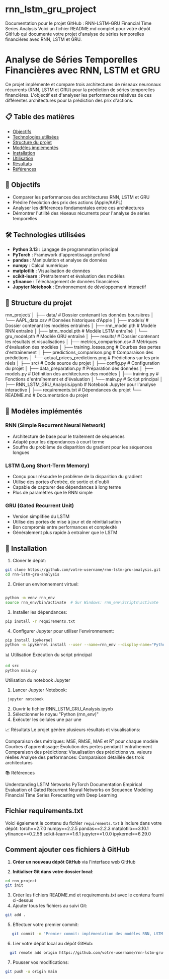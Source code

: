 # rnn_lstm_gru_project
Documentation pour le projet GitHub : RNN-LSTM-GRU Financial Time Series Analysis
Voici un fichier README.md complet pour votre dépôt GitHub qui documente votre projet d'analyse de séries temporelles financières avec RNN, LSTM et GRU.
# Analyse de Séries Temporelles Financières avec RNN, LSTM et GRU

Ce projet implémente et compare trois architectures de réseaux neuronaux récurrents (RNN, LSTM et GRU) pour la prédiction de séries temporelles financières. L'objectif est d'analyser les performances relatives de ces différentes architectures pour la prédiction des prix d'actions.

## 📋 Table des matières
- [Objectifs](#objectifs)
- [Technologies utilisées](#technologies-utilisées)
- [Structure du projet](#structure-du-projet)
- [Modèles implémentés](#modèles-implémentés)
- [Installation](#installation)
- [Utilisation](#utilisation)
- [Résultats](#résultats)
- [Références](#références)

## 🎯 Objectifs

- Comparer les performances des architectures RNN, LSTM et GRU
- Prédire l'évolution des prix des actions (Apple/AAPL)
- Analyser les différences fondamentales entre ces architectures
- Démontrer l'utilité des réseaux récurrents pour l'analyse de séries temporelles

## 🛠️ Technologies utilisées

- **Python 3.13** : Langage de programmation principal
- **PyTorch** : Framework d'apprentissage profond
- **pandas** : Manipulation et analyse de données
- **numpy** : Calcul numérique
- **matplotlib** : Visualisation de données
- **scikit-learn** : Prétraitement et évaluation des modèles
- **yfinance** : Téléchargement de données financières
- **Jupyter Notebook** : Environnement de développement interactif

## 📂 Structure du projet
rnn_project/
│
├── data/                  # Dossier contenant les données boursières
│   └── AAPL_data.csv      # Données historiques d'Apple
│
├── models/                # Dossier contenant les modèles entraînés
│   ├── rnn_model.pth      # Modèle RNN entraîné
│   ├── lstm_model.pth     # Modèle LSTM entraîné
│   └── gru_model.pth      # Modèle GRU entraîné
│
├── results/               # Dossier contenant les résultats et visualisations
│   ├── metrics_comparison.csv           # Métriques d'évaluation des modèles
│   ├── training_losses.png              # Courbes des pertes d'entraînement
│   ├── predictions_comparison.png       # Comparaison des prédictions
│   └── actual_prices_predictions.png    # Prédictions sur les prix réels
│
├── src/                   # Code source du projet
│   ├── config.py          # Configuration du projet
│   ├── data_preparation.py # Préparation des données
│   ├── models.py          # Définition des architectures des modèles
│   ├── training.py        # Fonctions d'entraînement et d'évaluation
│   └── main.py            # Script principal
│
├── RNN_LSTM_GRU_Analysis.ipynb  # Notebook Jupyter pour l'analyse interactive
│
├── requirements.txt       # Dépendances du projet
└── README.md              # Documentation du projet
## 🧠 Modèles implémentés

### RNN (Simple Recurrent Neural Network)
- Architecture de base pour le traitement de séquences
- Adapté pour les dépendances à court terme
- Souffre du problème de disparition du gradient pour les séquences longues

### LSTM (Long Short-Term Memory)
- Conçu pour résoudre le problème de la disparition du gradient
- Utilise des portes d'entrée, de sortie et d'oubli
- Capable de capturer des dépendances à long terme
- Plus de paramètres que le RNN simple

### GRU (Gated Recurrent Unit)
- Version simplifiée du LSTM
- Utilise des portes de mise à jour et de réinitialisation
- Bon compromis entre performances et complexité
- Généralement plus rapide à entraîner que le LSTM

## 🚀 Installation

1. Cloner le dépôt:
```bash
git clone https://github.com/votre-username/rnn-lstm-gru-analysis.git
cd rnn-lstm-gru-analysis
```
2. Créer un environnement virtuel:
```bash

python -m venv rnn_env
source rnn_env/bin/activate  # Sur Windows: rnn_env\Scripts\activate
```
3. Installer les dépendances:
```bash
pip install -r requirements.txt
```
4. Configurer Jupyter pour utiliser l'environnement:
```bash
pip install ipykernel
python -m ipykernel install --user --name=rnn_env --display-name="Python (rnn_env)"
```
📊 Utilisation
Exécution du script principal
```bash
cd src
python main.py
```
Utilisation du notebook Jupyter

1. Lancer Jupyter Notebook:
```bash
 jupyter notebook
```
2. Ouvrir le fichier RNN_LSTM_GRU_Analysis.ipynb
3. Sélectionner le noyau "Python (rnn_env)"
4. Exécuter les cellules une par une

📈 Résultats
Le projet génère plusieurs résultats et visualisations:

Comparaison des métriques: MSE, RMSE, MAE et R² pour chaque modèle
Courbes d'apprentissage: Évolution des pertes pendant l'entraînement
Comparaison des prédictions: Visualisation des prédictions vs. valeurs réelles
Analyse des performances: Comparaison détaillée des trois architectures

📚 Références

Understanding LSTM Networks
PyTorch Documentation
Empirical Evaluation of Gated Recurrent Neural Networks on Sequence Modeling
Financial Time Series Forecasting with Deep Learning

## Fichier requirements.txt

Voici également le contenu du fichier `requirements.txt` à inclure dans votre dépôt:
torch==2.7.0
numpy==2.2.5
pandas==2.2.3
matplotlib==3.10.1
yfinance==0.2.58
scikit-learn==1.6.1
jupyter==1.0.0
ipykernel==6.29.0
## Comment ajouter ces fichiers à GitHub

1. **Créer un nouveau dépôt GitHub** via l'interface web GitHub

2. **Initialiser Git dans votre dossier local**:
```bash
cd rnn_project
git init
```
3. Créer les fichiers README.md et requirements.txt avec le contenu fourni ci-dessus
4. Ajouter tous les fichiers au suivi Git:
```bash
git add .
```
5. Effectuer votre premier commit:
```bash
   git commit -m "Premier commit: implémentation des modèles RNN, LSTM et GRU"
```
6. Lier votre dépôt local au dépôt GitHub:
```bash
  git remote add origin https://github.com/votre-username/rnn-lstm-gru-analysis.git

```
7. Pousser vos modifications:
```bash
git push -u origin main
```






